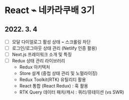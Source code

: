 # React ⌁ 네카라쿠배 3기

## 2022. 3. 4

- [ ] 모달 다이얼로그 활성 상태 ⌁ 스크롤링 차단
- [ ] 로그인/로그아웃 상태 관리 (Netlify 인증 활용)
- [ ] Next.js 프레이워크 소개 및 특징
- [ ] Redux 상태 관리 라이브러리
  - Redux 아키텍처
  - Store 설계 (중첩 상태 관리 및 노멀라이징)
  - Redux Toolkit(RTK) 유틸리티 활용
  - React 통합 (React Redux) : 훅 활용
  - RTK Query 데이터 패치/캐시 : 쿼리/뮤테이션 (vs SWR)
